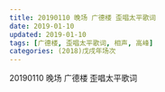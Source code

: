 ```yaml
---
title: 20190110 晚场 广德楼 歪唱太平歌词
date: 2019-01-10
updated: 2019-01-10
tags: [广德楼, 歪唱太平歌词, 相声, 高峰]
categories: (2018)戊戌年场次 
---
```

20190110 晚场 广德楼 歪唱太平歌词
